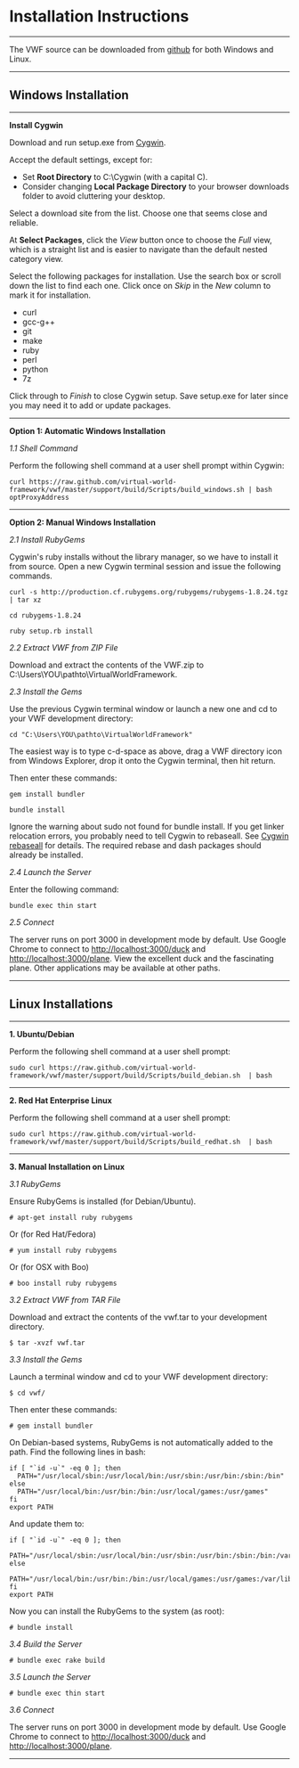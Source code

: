 Installation Instructions
==========================
--------------------------

The VWF source can be downloaded from [github](https://github.com/virtual-world-framework/vwf) for both Windows and Linux.

--------------------------

Windows Installation
--------------------------
--------------------------

**Install Cygwin**

Download and run setup.exe from [Cygwin](http://www.cygwin.com/install.html).

Accept the default settings, except for:

*   Set **Root Directory** to C:\Cygwin (with a capital C).
*	Consider changing **Local Package Directory** to your browser downloads folder to avoid cluttering your desktop.

Select a download site from the list. Choose one that seems close and reliable.

At **Select Packages**, click the *View* button once to choose the *Full* view, which is a straight list and is easier to navigate than the default nested category view.

Select the following packages for installation. Use the search box or scroll down the list to find each one. Click once on *Skip* in the *New* column to mark it for installation.

*   curl
*   gcc-g++
* 	git
*   make
*   ruby
*   perl
*   python
*   7z

Click through to *Finish* to close Cygwin setup. Save setup.exe for later since you may need it to add or update packages.

--------------------------

**Option 1: Automatic Windows Installation**

*1.1 Shell Command*

Perform the following shell command at a user shell prompt within Cygwin:

	curl https://raw.github.com/virtual-world-framework/vwf/master/support/build/Scripts/build_windows.sh | bash optProxyAddress

--------------------------

**Option 2: Manual Windows Installation**

*2.1 Install RubyGems*

Cygwin's ruby installs without the library manager, so we have to install it from source. Open a new Cygwin terminal session and issue the following commands.

	curl -s http://production.cf.rubygems.org/rubygems/rubygems-1.8.24.tgz | tar xz

	cd rubygems-1.8.24

	ruby setup.rb install 

*2.2 Extract VWF from ZIP File*

Download and extract the contents of the VWF.zip to C:\Users\YOU\pathto\VirtualWorldFramework.

*2.3 Install the Gems*

Use the previous Cygwin terminal window or launch a new one and cd to your VWF development directory:

	cd "C:\Users\YOU\pathto\VirtualWorldFramework"
	
The easiest way is to type c-d-space as above, drag a VWF directory icon from Windows Explorer, drop it onto the Cygwin terminal, then hit return.

Then enter these commands:

	gem install bundler

	bundle install
	
Ignore the warning about sudo not found for bundle install. If you get linker relocation errors, you probably need to tell Cygwin to rebaseall. See [Cygwin rebaseall](http://www.heikkitoivonen.net/blog/2008/11/26/cygwin-upgrades-and-rebaseall) for details. The required rebase and dash packages should already be installed.

*2.4 Launch the Server*

Enter the following command:

	bundle exec thin start 

*2.5 Connect*

The server runs on port 3000 in development mode by default. Use Google Chrome to connect to [http://localhost:3000/duck](http://localhost:3000/duck) and [http://localhost:3000/plane](http://localhost:3000/plane). View the excellent duck and the fascinating plane. Other applications may be available at other paths.

--------------------------

Linux Installations
--------------------------
--------------------------

**1. Ubuntu/Debian**

Perform the following shell command at a user shell prompt:

	sudo curl https://raw.github.com/virtual-world-framework/vwf/master/support/build/Scripts/build_debian.sh  | bash

--------------------------

**2. Red Hat Enterprise Linux**

Perform the following shell command at a user shell prompt:

	sudo curl https://raw.github.com/virtual-world-framework/vwf/master/support/build/Scripts/build_redhat.sh  | bash

--------------------------

**3. Manual Installation on Linux**

*3.1 RubyGems*

Ensure RubyGems is installed (for Debian/Ubuntu). 

	# apt-get install ruby rubygems

Or (for Red Hat/Fedora)

	# yum install ruby rubygems

Or (for OSX with Boo)

	# boo install ruby rubygems

*3.2 Extract VWF from TAR File*

Download and extract the contents of the vwf.tar to your development directory.

	$ tar -xvzf vwf.tar

*3.3 Install the Gems*

Launch a terminal window and cd to your VWF development directory:

	$ cd vwf/

Then enter these commands:

	# gem install bundler

On Debian-based systems, RubyGems is not automatically added to the path. Find the following lines in bash:

	if [ "`id -u`" -eq 0 ]; then
	  PATH="/usr/local/sbin:/usr/local/bin:/usr/sbin:/usr/bin:/sbin:/bin"
	else
	  PATH="/usr/local/bin:/usr/bin:/bin:/usr/local/games:/usr/games"
	fi
	export PATH

And update them to:

	if [ "`id -u`" -eq 0 ]; then
	  PATH="/usr/local/sbin:/usr/local/bin:/usr/sbin:/usr/bin:/sbin:/bin:/var/lib/gems/1.8/bin/"
	else
	  PATH="/usr/local/bin:/usr/bin:/bin:/usr/local/games:/usr/games:/var/lib/gems/1.8/bin/"
	fi
	export PATH

Now you can install the RubyGems to the system (as root):

	# bundle install

*3.4 Build the Server*

    # bundle exec rake build

*3.5 Launch the Server*

	# bundle exec thin start

*3.6 Connect*

The server runs on port 3000 in development mode by default. Use Google Chrome to connect to [http://localhost:3000/duck](http://localhost:3000/duck) and [http://localhost:3000/plane](http://localhost:3000/plane). 

--------------------------


